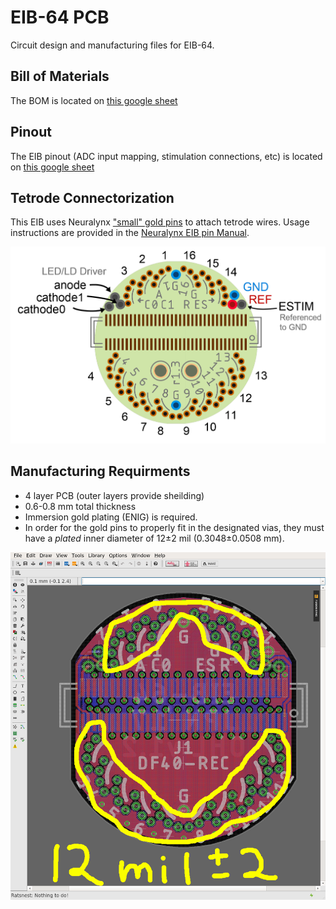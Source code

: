 # EIB-64 PCB
Circuit design and manufacturing files for EIB-64.

## Bill of Materials
The BOM is located on [this google
sheet](https://docs.google.com/spreadsheets/d/1vJ3K68Tzy18eBl7zj2bWWYmF2zrh3wpJbKvRicM5Wa0/edit?usp=sharing)

## Pinout
The EIB pinout (ADC input mapping, stimulation connections, etc) is located on
[this google
sheet](https://docs.google.com/spreadsheets/d/11wRDYOqHN5lPb03yUdfXfK0zvaDYsVetplaNK-R90Gg/edit#gid=0)

## Tetrode Connectorization
This EIB uses Neuralynx ["small" gold
pins](https://neuralynx.com/hardware/small-eib-pins) to attach tetrode wires.
Usage instructions are provided in the [Neuralynx EIB pin
Manual](https://neuralynx.com/documents/EIB%20Pins%20Manual.pdf).

![EIB-64 pinout](../resources/eib-64-pin-documentation_cropped.png)

## Manufacturing Requirments
- 4 layer PCB (outer layers provide sheilding)
- 0.6-0.8 mm total thickness
- Immersion gold plating (ENIG) is required. 
- In order for the gold pins to properly fit in the designated vias, they must
  have a _plated_ inner diameter of 12±2 mil (0.3048±0.0508 mm). 

![Required via diametersEIB-64 pinout](../resources/eib-64_12-mil-holes.png)
